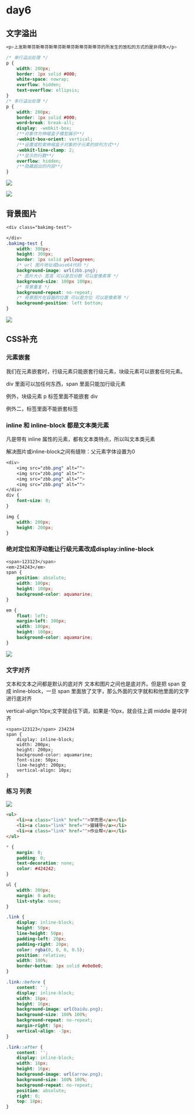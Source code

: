 # day6

## 文字溢出

```css
<p>上发斯蒂芬斯蒂芬斯蒂芬斯蒂芬斯蒂芬斯蒂芬的所发生的放松的方式的是非得失</p>

/* 单行溢出处理 */
p {
    width: 200px;
    border: 1px solid #000;
    white-space: nowrap;
    overflow: hidden;
    text-overflow: ellipsis;
}
/* 多行溢出处理 */
p {
    width: 200px;
    border: 1px solid #000;
    word-break: break-all;
    display: -webkit-box;
    /**对象作为伸缩盒子模型展示**/
    -webkit-box-orient: vertical;
    /**设置或检索伸缩盒子对象的子元素的排列方式**/
    -webkit-line-clamp: 2;
    /**显示的行数**/
    overflow: hidden;
    /**隐藏超出的内容**/
}
```

![](E:\github\frontend-demo-practices\duyi\bj_img\1.png)

![](E:\github\frontend-demo-practices\duyi\bj_img\2.png)

## 背景图片

```css
<div class="bakimg-test">

</div>
.bakimg-test {
    width: 300px;
    height: 300px;
    border: 1px solid yellowgreen;
    /* url 图片地址或base64代码 */
    background-image: url(zbb.png);
    /* 图片大小 宽高 可以是百分数 可以是像素等 */
    background-size: 100px 100px;
    /* 背景重复 */
    background-repeat: no-repeat;
    /* 背景图片在容器的位置 可以是方位 可以是像素等 */
    background-position: left bottom;
}
```

![](E:\github\frontend-demo-practices\duyi\bj_img\3.png)



## CSS补充

### 元素嵌套

我们在元素嵌套时，行级元素只能嵌套行级元素，块级元素可以嵌套任何元素。

div 里面可以加任何东西，span 里面只能加行级元素

例外，块级元素 p 标签里面不能嵌套 div

例外二，<a>标签里面不能嵌套<a>标签

### inline 和 inline-block 都是文本类元素

凡是带有 inline 属性的元素，都有文本类特点，所以叫文本类元素

解决图片或inline-block之间有缝隙：父元素字体设置为0

```css
<div>
    <img src="zbb.png" alt="">
    <img src="zbb.png" alt="">
    <img src="zbb.png" alt="">
    <img src="zbb.png" alt="">
</div>
div {
    font-size: 0;
}

img {
    width: 200px;
    height: 200px;
}
```

### 绝对定位和浮动能让行级元素改成display:inline-block

```css
<span>123123</span>
<em>234243</em>
span {
    position: absolute;
    width: 100px;
    height: 100px;
    background-color: aquamarine;
}

em {
    float: left;
    margin-left: 300px;
    width: 100px;
    height: 100px;
    background-color: aquamarine;
}
```

![](E:\github\frontend-demo-practices\duyi\bj_img\4.png)

### 文字对齐

文本和文本之间都是默认的底对齐
文本和图片之间也是底对齐。但是把 span 变成 inline-block，一旦 span 里面放了文字，那么外面的文字就和和他里面的文字进行底对齐

vertical-align:10px;文字就会往下调，如果是-10px，就会往上调 middle 是中对齐

```
<span>123123</span> 234234
span {
    display: inline-block;
    width: 200px;
    height: 200px;
    background-color: aquamarine;
    font-size: 50px;
    line-height: 200px;
    vertical-align: 10px;
}
```

### 练习 列表

![](E:\github\frontend-demo-practices\duyi\bj_img\5.png)

```html
<ul>
    <li><a class="link" href="">学而思</a></li>
    <li><a class="link" href="">猿辅导</a></li>
    <li><a class="link" href="">作业帮</a></li>
</ul>
```

```css
* {
    margin: 0;
    padding: 0;
    text-decoration: none;
    color: #424242;
}

ul {
    width: 300px;
    margin: 0 auto;
    list-style: none;
}

.link {
    display: inline-block;
    height: 50px;
    line-height: 50px;
    padding-left: 20px;
    padding-right: 20px;
    color: rgba(0, 0, 0, 0.5);
    position: relative;
    width: 100%;
    border-bottom: 1px solid #e0e0e0;
}

.link::before {
    content: '';
    display: inline-block;
    width: 16px;
    height: 16px;
    background-image: url(baidu.png);
    background-size: 100% 100%;
    background-repeat: no-repeat;
    margin-right: 5px;
    vertical-align: -3px;
}

.link::after {
    content: '';
    display: inline-block;
    width: 16px;
    height: 16px;
    background-image: url(arrow.png);
    background-size: 100% 100%;
    background-repeat: no-repeat;
    position: absolute;
    right: 0;
    top: 18px;
}
```









